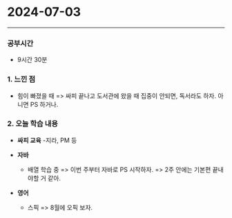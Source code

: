 # 2024-07-03

---

### 공부시간
- 9시간 30분

### 1. 느낀 점
- 힘이 빠졌을 때 => 싸피 끝나고 도서관에 왔을 때 집중이 안되면, 독서라도 하자. 아니면 PS 하거나.

### 2. 오늘 학습 내용

- **싸피 교육**
  -지라, PM 등

- **자바**
  - 배열 학습 중
  => 이번 주부터 자바로 PS 시작하자.
  => 2주 안에는 기본편 끝내야할 거 같아.

- **영어**
  - 스픽
  => 8월에 오픽 보자. 


  

  
   

